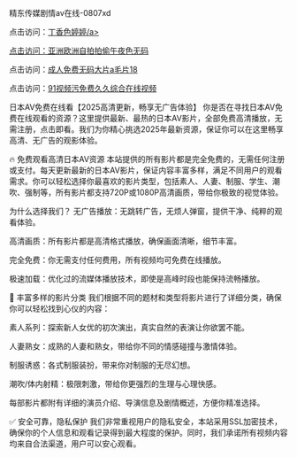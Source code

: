 精东传媒剧情av在线-0807xd


点击访问：<a href="https://gfd-5xg.pages.dev/">丁香色婷婷/a>

点击访问：<a href="https://bsdf-5f5.pages.dev/">亚洲欧洲自拍拍偷午夜色无码</a>

点击访问：<a href="https://vassv.pages.dev/">成人免费无码大片a毛片18</a>

点击访问：<a href="https://cfad.pages.dev/">91视频污免费久久综合在线视频</a>

日本AV免费在线看【2025高清更新，畅享无广告体验】
你是否在寻找日本AV免费在线观看的资源？这里提供最新、最热的日本AV影片，全部免费高清播放，无需注册，点击即看。我们为你精心挑选2025年最新资源，保证你可以在这里畅享高清、无广告的观影体验。

🔥 免费观看高清日本AV资源
本站提供的所有影片都是完全免费的，无需任何注册或支付。每天更新最新的日本AV影片，保证内容丰富多样，满足不同用户的观看需求。你可以轻松选择你最喜欢的影片类型，包括素人、人妻、制服、学生、潮吹、强制等，所有影片都支持720P或1080P高清画质，带给你极致的视觉体验。

为什么选择我们？
无广告播放：无跳转广告，无烦人弹窗，提供干净、纯粹的观看体验。

高清画质：所有影片都是高清格式播放，确保画面清晰，细节丰富。

完全免费：你无需支付任何费用，所有视频均可免费在线播放。

极速加载：优化过的流媒体播放技术，即使是高峰时段也能保持流畅播放。

🧡 丰富多样的影片分类
我们根据不同的题材和类型将影片进行了详细分类，确保你可以轻松找到心仪的内容：

素人系列：探索新人女优的初次演出，真实自然的表演让你欲罢不能。

人妻熟女：成熟的人妻和熟女，带给你不同的情感碰撞与激情体验。

制服诱惑：各式制服装扮，带来你对制服的无尽幻想。

潮吹/体内射精：极限刺激，带给你更强烈的生理与心理快感。

每部影片都附有详细的演员介绍、导演信息及剧情概述，方便你精准选择。

✅ 安全可靠，隐私保护
我们非常重视用户的隐私安全，本站采用SSL加密技术，确保你的个人信息和观看记录得到最大程度的保护。同时，我们承诺所有视频内容均来自合法渠道，用户可以安心观看。



<span style="display:none;">[Canonical link]( https://github.com/785xd/33206 ）</span>
